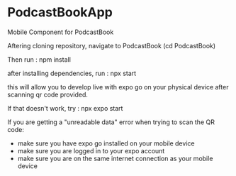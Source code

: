 # PodcastBookApp
Mobile Component for PodcastBook

Aftering cloning repository, navigate to PodcastBook (cd PodcastBook)

Then run : npm install

after installing dependencies, run : npx start

this will allow you to develop live with expo go on your physical device after scanning qr code provided.

If that doesn't work, try : npx expo start

If you are getting a "unreadable data" error when trying to scan the QR code:
- make sure you have expo go installed on your mobile device
- make sure you are logged in to your expo account
- make sure you are on the same internet connection as your mobile device